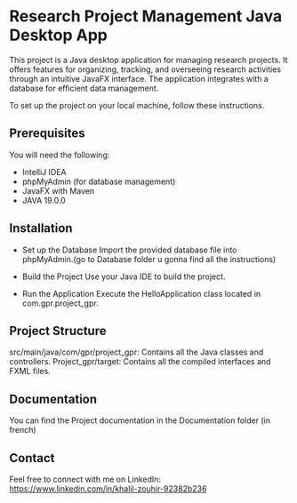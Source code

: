 
# Research Project Management Java Desktop App
This project is a Java desktop application for managing research projects. It offers features for organizing, tracking, and overseeing research activities through an intuitive JavaFX interface. The application integrates with a database for efficient data management.

To set up the project on your local machine, follow these instructions.

## Prerequisites
You will need the following:

* IntelliJ IDEA
* phpMyAdmin (for database management)
* JavaFX with Maven
* JAVA 19.0.0

## Installation
* Set up the Database
Import the provided database file into phpMyAdmin.(go to Database folder u gonna find all the instructions)

* Build the Project
Use your Java IDE to build the project.

* Run the Application
Execute the HelloApplication class located in com.gpr.project_gpr.

## Project Structure
src/main/java/com/gpr/project_gpr: Contains all the Java classes and controllers.
Project_gpr/target: Contains all the compiled interfaces and FXML files.

## Documentation 
You can find the Project documentation in the Documentation folder (in french)

## Contact 
Feel free to connect with me on LinkedIn: https://www.linkedin.com/in/khalil-zouhir-92382b236
